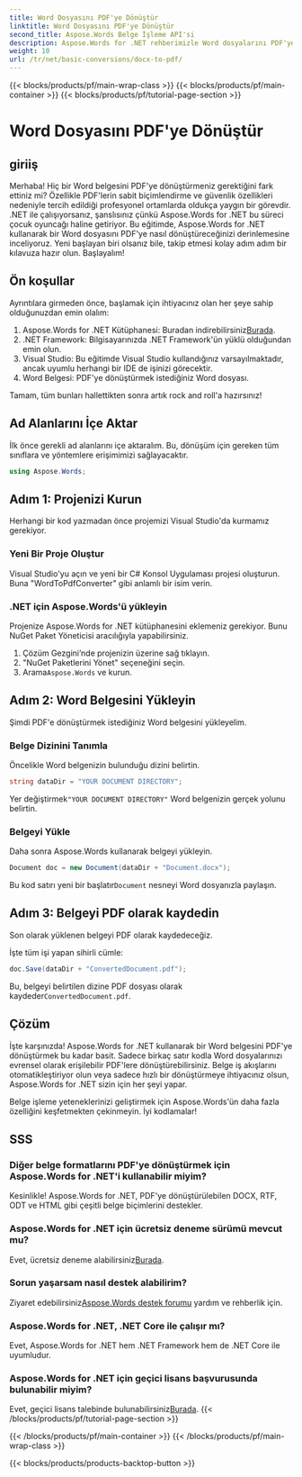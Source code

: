 ```yaml
---
title: Word Dosyasını PDF'ye Dönüştür
linktitle: Word Dosyasını PDF'ye Dönüştür
second_title: Aspose.Words Belge İşleme API'si
description: Aspose.Words for .NET rehberimizle Word dosyalarını PDF'ye nasıl kolayca dönüştürebileceğinizi öğrenin. Hızlı ve güvenilir belge dönüşümü arayan geliştiriciler için mükemmeldir.
weight: 10
url: /tr/net/basic-conversions/docx-to-pdf/
---
```


{{< blocks/products/pf/main-wrap-class >}}
{{< blocks/products/pf/main-container >}}
{{< blocks/products/pf/tutorial-page-section >}}

# Word Dosyasını PDF'ye Dönüştür

## giriiş

Merhaba! Hiç bir Word belgesini PDF'ye dönüştürmeniz gerektiğini fark ettiniz mi? Özellikle PDF'lerin sabit biçimlendirme ve güvenlik özellikleri nedeniyle tercih edildiği profesyonel ortamlarda oldukça yaygın bir görevdir. .NET ile çalışıyorsanız, şanslısınız çünkü Aspose.Words for .NET bu süreci çocuk oyuncağı haline getiriyor. Bu eğitimde, Aspose.Words for .NET kullanarak bir Word dosyasını PDF'ye nasıl dönüştüreceğinizi derinlemesine inceliyoruz. Yeni başlayan biri olsanız bile, takip etmesi kolay adım adım bir kılavuza hazır olun. Başlayalım!

## Ön koşullar

Ayrıntılara girmeden önce, başlamak için ihtiyacınız olan her şeye sahip olduğunuzdan emin olalım:

1.  Aspose.Words for .NET Kütüphanesi: Buradan indirebilirsiniz[Burada](https://releases.aspose.com/words/net/).
2. .NET Framework: Bilgisayarınızda .NET Framework'ün yüklü olduğundan emin olun.
3. Visual Studio: Bu eğitimde Visual Studio kullandığınız varsayılmaktadır, ancak uyumlu herhangi bir IDE de işinizi görecektir.
4. Word Belgesi: PDF'ye dönüştürmek istediğiniz Word dosyası.

Tamam, tüm bunları hallettikten sonra artık rock and roll'a hazırsınız!

## Ad Alanlarını İçe Aktar

İlk önce gerekli ad alanlarını içe aktaralım. Bu, dönüşüm için gereken tüm sınıflara ve yöntemlere erişimimizi sağlayacaktır.

```csharp
using Aspose.Words;
```

## Adım 1: Projenizi Kurun

Herhangi bir kod yazmadan önce projemizi Visual Studio'da kurmamız gerekiyor.

### Yeni Bir Proje Oluştur

Visual Studio'yu açın ve yeni bir C# Konsol Uygulaması projesi oluşturun. Buna "WordToPdfConverter" gibi anlamlı bir isim verin.

### .NET için Aspose.Words'ü yükleyin

Projenize Aspose.Words for .NET kütüphanesini eklemeniz gerekiyor. Bunu NuGet Paket Yöneticisi aracılığıyla yapabilirsiniz. 

1. Çözüm Gezgini’nde projenizin üzerine sağ tıklayın.
2. "NuGet Paketlerini Yönet" seçeneğini seçin.
3.  Arama`Aspose.Words` ve kurun.

## Adım 2: Word Belgesini Yükleyin

Şimdi PDF'e dönüştürmek istediğiniz Word belgesini yükleyelim.

### Belge Dizinini Tanımla

Öncelikle Word belgenizin bulunduğu dizini belirtin.

```csharp
string dataDir = "YOUR DOCUMENT DIRECTORY";
```

 Yer değiştirmek`"YOUR DOCUMENT DIRECTORY"` Word belgenizin gerçek yolunu belirtin.

### Belgeyi Yükle

Daha sonra Aspose.Words kullanarak belgeyi yükleyin.

```csharp
Document doc = new Document(dataDir + "Document.docx");
```

 Bu kod satırı yeni bir başlatır`Document` nesneyi Word dosyanızla paylaşın.

## Adım 3: Belgeyi PDF olarak kaydedin

Son olarak yüklenen belgeyi PDF olarak kaydedeceğiz.

İşte tüm işi yapan sihirli cümle:

```csharp
doc.Save(dataDir + "ConvertedDocument.pdf");
```

 Bu, belgeyi belirtilen dizine PDF dosyası olarak kaydeder`ConvertedDocument.pdf`.

## Çözüm

İşte karşınızda! Aspose.Words for .NET kullanarak bir Word belgesini PDF'ye dönüştürmek bu kadar basit. Sadece birkaç satır kodla Word dosyalarınızı evrensel olarak erişilebilir PDF'lere dönüştürebilirsiniz. Belge iş akışlarını otomatikleştiriyor olun veya sadece hızlı bir dönüştürmeye ihtiyacınız olsun, Aspose.Words for .NET sizin için her şeyi yapar. 

Belge işleme yeteneklerinizi geliştirmek için Aspose.Words'ün daha fazla özelliğini keşfetmekten çekinmeyin. İyi kodlamalar!

## SSS

### Diğer belge formatlarını PDF'ye dönüştürmek için Aspose.Words for .NET'i kullanabilir miyim?
Kesinlikle! Aspose.Words for .NET, PDF'ye dönüştürülebilen DOCX, RTF, ODT ve HTML gibi çeşitli belge biçimlerini destekler.

### Aspose.Words for .NET için ücretsiz deneme sürümü mevcut mu?
 Evet, ücretsiz deneme alabilirsiniz[Burada](https://releases.aspose.com/).

### Sorun yaşarsam nasıl destek alabilirim?
 Ziyaret edebilirsiniz[Aspose.Words destek forumu](https://forum.aspose.com/c/words/8) yardım ve rehberlik için.

### Aspose.Words for .NET, .NET Core ile çalışır mı?
Evet, Aspose.Words for .NET hem .NET Framework hem de .NET Core ile uyumludur.

### Aspose.Words for .NET için geçici lisans başvurusunda bulunabilir miyim?
 Evet, geçici lisans talebinde bulunabilirsiniz[Burada](https://purchase.aspose.com/temporary-license/).
{{< /blocks/products/pf/tutorial-page-section >}}

{{< /blocks/products/pf/main-container >}}
{{< /blocks/products/pf/main-wrap-class >}}

{{< blocks/products/products-backtop-button >}}
